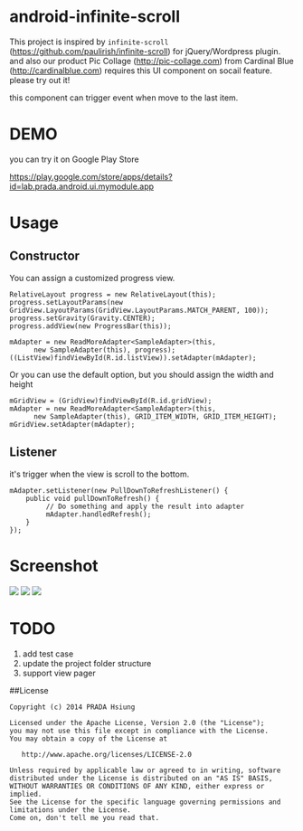 android-infinite-scroll
======================

This project is inspired by `infinite-scroll` (https://github.com/paulirish/infinite-scroll) for jQuery/Wordpress plugin. and also our product Pic Collage (http://pic-collage.com) from Cardinal Blue (http://cardinalblue.com) requires this UI component on socail feature. please try out it!

this component can trigger event when move to the last item.

DEMO
====

you can try it on Google Play Store

https://play.google.com/store/apps/details?id=lab.prada.android.ui.mymodule.app

Usage
=====

Constructor
-----------

You can assign a customized progress view.

```
RelativeLayout progress = new RelativeLayout(this);
progress.setLayoutParams(new GridView.LayoutParams(GridView.LayoutParams.MATCH_PARENT, 100));
progress.setGravity(Gravity.CENTER);
progress.addView(new ProgressBar(this));

mAdapter = new ReadMoreAdapter<SampleAdapter>(this,
      new SampleAdapter(this), progress);
((ListView)findViewById(R.id.listView)).setAdapter(mAdapter);
```

Or you can use the default option, but you should assign the width and height

```
mGridView = (GridView)findViewById(R.id.gridView);
mAdapter = new ReadMoreAdapter<SampleAdapter>(this,
      new SampleAdapter(this), GRID_ITEM_WIDTH, GRID_ITEM_HEIGHT);
mGridView.setAdapter(mAdapter);
```

Listener
--------

it's trigger when the view is scroll to the bottom.

```
mAdapter.setListener(new PullDownToRefreshListener() {
    public void pullDownToRefresh() {
         // Do something and apply the result into adapter
         mAdapter.handledRefresh();
    }
});
```

Screenshot
==========

![](https://farm3.staticflickr.com/2925/13926159311_db68af5a70_d.jpg)
![](https://farm8.staticflickr.com/7187/13926159481_67ec4ed906_d.jpg)
![](https://farm6.staticflickr.com/5567/13926164336_452ccb2104_d.jpg)

TODO
====

1. add test case
2. update the project folder structure
3. support view pager


##License

    Copyright (c) 2014 PRADA Hsiung

    Licensed under the Apache License, Version 2.0 (the "License");
    you may not use this file except in compliance with the License.
    You may obtain a copy of the License at

       http://www.apache.org/licenses/LICENSE-2.0

    Unless required by applicable law or agreed to in writing, software
    distributed under the License is distributed on an "AS IS" BASIS,
    WITHOUT WARRANTIES OR CONDITIONS OF ANY KIND, either express or implied.
    See the License for the specific language governing permissions and
    limitations under the License.
    Come on, don't tell me you read that.
